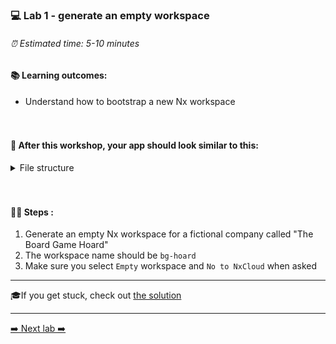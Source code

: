 ### 💻 Lab 1 - generate an empty workspace

###### ⏰ Estimated time: 5-10 minutes

#### 📚 Learning outcomes:

- Understand how to bootstrap a new Nx workspace
<br /><br /><br />

#### 📲 After this workshop, your app should look similar to this:

<details>
  <summary>File structure</summary>
  <img src="../assets/lab1_directory-structure.png" height="700" alt="lab7 file structure">
</details>
<br /><br />

#### 🏋️‍♀️ Steps :

1. Generate an empty Nx workspace for a fictional company called "The Board Game Hoard"
   &nbsp;<br />
2. The workspace name should be `bg-hoard`
   &nbsp;<br />
3. Make sure you select `Empty` workspace and `No to NxCloud` when asked
   &nbsp;<br />

---

🎓If you get stuck, check out [the solution](SOLUTION.md)

---

[➡️ Next lab ➡️](../lab2/LAB.md)
